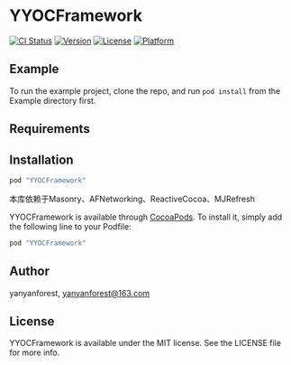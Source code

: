 # YYOCFramework

[![CI Status](http://img.shields.io/travis/yanyan/YYOCFramework.svg?style=flat)](https://travis-ci.org/yanyan/YYOCFramework)
[![Version](https://img.shields.io/cocoapods/v/YYOCFramework.svg?style=flat)](http://cocoapods.org/pods/YYOCFramework)
[![License](https://img.shields.io/cocoapods/l/YYOCFramework.svg?style=flat)](http://cocoapods.org/pods/YYOCFramework)
[![Platform](https://img.shields.io/cocoapods/p/YYOCFramework.svg?style=flat)](http://cocoapods.org/pods/YYOCFramework)

## Example

To run the example project, clone the repo, and run `pod install` from the Example directory first.

## Requirements

## Installation


```ruby
pod "YYOCFramework"
```
本库依赖于Masonry、AFNetworking、ReactiveCocoa、MJRefresh

YYOCFramework is available through [CocoaPods](http://cocoapods.org). To install
it, simply add the following line to your Podfile:

```ruby
pod "YYOCFramework"
```

## Author

yanyanforest, yanyanforest@163.com

## License

YYOCFramework is available under the MIT license. See the LICENSE file for more info.
